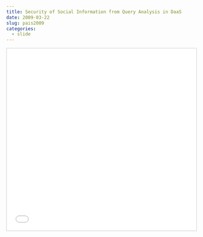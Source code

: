 ```yaml
---
title: Security of Social Information from Query Analysis in DaaS
date: 2009-03-22
slug: pais2009
categories:
  - slide
---
```

<iframe src="//www.slideshare.net/slideshow/embed_code/key/vBVDarcoqZj4WU" width="595" height="485" frameborder="0" marginwidth="0" marginheight="0" scrolling="no" style="border:1px solid #CCC; border-width:1px; margin-bottom:5px; max-width: 100%;" allowfullscreen> </iframe> 
